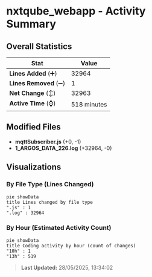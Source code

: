 # nxtqube_webapp - Activity Summary 

## Overall Statistics

| Stat                   | Value                                                             |
| ---------------------- | ----------------------------------------------------------------- |
| **Lines Added** (➕)   | 32964                                          |
| **Lines Removed** (➖) | 1                                        |
| **Net Change** (↕)    | 32963                |
| **Active Time** (⌚)   | 518 minutes |


## Modified Files
- **mqttSubscriber.js** (+0, -1)
- **1_ARGOS_DATA_226.log** (+32964, -0)

## Visualizations

### By File Type (Lines Changed)

```mermaid
pie showData
title Lines changed by file type
".js" : 1
".log" : 32964
```

### By Hour (Estimated Activity Count)

```mermaid
pie showData
title Coding activity by hour (count of changes)
"10h" : 1
"13h" : 519
```


> **Last Updated:** 28/05/2025, 13:34:02